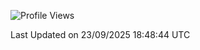 <!--START_SECTION:waka-->
![Profile Views](http://img.shields.io/badge/Profile%20Views-1-blue)


 Last Updated on 23/09/2025 18:48:44 UTC
<!--END_SECTION:waka-->
